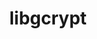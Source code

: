 ---
title: "libgcrypt"
layout: cache
categories: [package, develop]
meta: {"compilers": ["gcc@=11.1.0", "gcc@=11.4.0", "gcc@=7.3.1", "gcc@=7.5.0", "gcc@=9.4.0", "oneapi@=2024.2.1"], "num_specs": 15, "num_specs_by_stack": {"aws-isc": 1, "aws-isc-aarch64": 1, "data-vis-sdk": 2, "e4s": 2, "e4s-neoverse-v2": 2, "e4s-neoverse_v1": 2, "e4s-oneapi": 2, "e4s-power": 1, "hep": 2, "radiuss": 2, "root": 15, "tutorial": 2}, "oss": ["amzn2", "ubuntu18.04", "ubuntu20.04", "ubuntu22.04"], "platforms": ["linux"], "stacks": ["aws-isc", "aws-isc-aarch64", "data-vis-sdk", "e4s", "e4s-neoverse-v2", "e4s-neoverse_v1", "e4s-oneapi", "e4s-power", "hep", "radiuss", "root", "tutorial"], "targets": ["aarch64", "neoverse_v1", "neoverse_v2", "ppc64le", "x86_64_v3"], "versions": ["1.11.0"]}
spec_details: [{"compiler": "gcc@=7.5.0", "hash": "27xj2rgm2rm3j7jjxenrbmk4foovuvf7", "os": "ubuntu18.04", "platform": "linux", "size": "-", "stacks": ["radiuss", "root"], "target": "x86_64_v3", "variants": ["build_system=autotools", "patches=1ecb4ee,4e308ba"], "versions": ["1.11.0"]}, {"compiler": "gcc@=7.3.1", "hash": "6szoewetsficpa2eyaocll3rkv4reiam", "os": "amzn2", "platform": "linux", "size": "-", "stacks": ["aws-isc", "root"], "target": "x86_64_v3", "variants": ["build_system=autotools", "patches=4e308ba"], "versions": ["1.11.0"]}, {"compiler": "gcc@=11.1.0", "hash": "ahengrznhzncusrqdvu5zc5wlmqpo76t", "os": "ubuntu20.04", "platform": "linux", "size": "-", "stacks": ["data-vis-sdk", "root"], "target": "x86_64_v3", "variants": ["build_system=autotools", "patches=1ecb4ee,4e308ba"], "versions": ["1.11.0"]}, {"compiler": "gcc@=11.4.0", "hash": "b7uttrxfgbtov2x2o33ftrzdfylq7jsd", "os": "ubuntu22.04", "platform": "linux", "size": "-", "stacks": ["e4s-neoverse-v2", "root"], "target": "neoverse_v2", "variants": ["build_system=autotools", "patches=1ecb4ee,4e308ba"], "versions": ["1.11.0"]}, {"compiler": "gcc@=11.4.0", "hash": "cu3m6je3s7g22lxmjn722r2xs6c2fpoh", "os": "ubuntu22.04", "platform": "linux", "size": "-", "stacks": ["e4s", "hep", "root", "tutorial"], "target": "x86_64_v3", "variants": ["build_system=autotools", "patches=1ecb4ee,4e308ba"], "versions": ["1.11.0"]}, {"compiler": "gcc@=7.3.1", "hash": "fsbydkor6aeu7v6oznvfbbie7h3fojxe", "os": "amzn2", "platform": "linux", "size": "-", "stacks": ["aws-isc-aarch64", "root"], "target": "aarch64", "variants": ["build_system=autotools", "patches=4e308ba"], "versions": ["1.11.0"]}, {"compiler": "gcc@=11.4.0", "hash": "gwfs23wiwyojjsazt77ugveklarlastz", "os": "ubuntu22.04", "platform": "linux", "size": "-", "stacks": ["e4s-neoverse_v1", "root"], "target": "neoverse_v1", "variants": ["build_system=autotools", "patches=4e308ba"], "versions": ["1.11.0"]}, {"compiler": "gcc@=11.4.0", "hash": "hxnw5zu4olp62mwnpxycr7kr4zo2kcav", "os": "ubuntu22.04", "platform": "linux", "size": "-", "stacks": ["e4s", "hep", "root", "tutorial"], "target": "x86_64_v3", "variants": ["build_system=autotools", "patches=1ecb4ee,4e308ba"], "versions": ["1.11.0"]}, {"compiler": "gcc@=11.4.0", "hash": "isftpseriq6wwjeic6wdao7dt6zvuyik", "os": "ubuntu22.04", "platform": "linux", "size": "-", "stacks": ["e4s-neoverse_v1", "root"], "target": "neoverse_v1", "variants": ["build_system=autotools", "patches=4e308ba"], "versions": ["1.11.0"]}, {"compiler": "gcc@=11.1.0", "hash": "lbirlou3i6sbotvkqrxnyiu4rbuokcul", "os": "ubuntu20.04", "platform": "linux", "size": "-", "stacks": ["data-vis-sdk", "root"], "target": "x86_64_v3", "variants": ["build_system=autotools", "patches=1ecb4ee,4e308ba"], "versions": ["1.11.0"]}, {"compiler": "gcc@=9.4.0", "hash": "pginlkrykgn4dvmdz3ktw5r2qocvpzrp", "os": "ubuntu20.04", "platform": "linux", "size": "-", "stacks": ["e4s-power", "root"], "target": "ppc64le", "variants": ["build_system=autotools", "patches=4e308ba"], "versions": ["1.11.0"]}, {"compiler": "oneapi@=2024.2.1", "hash": "sbwrhv5uuxsvgn62u5dmc25dbqu3f3pp", "os": "ubuntu22.04", "platform": "linux", "size": "-", "stacks": ["e4s-oneapi", "root"], "target": "x86_64_v3", "variants": ["build_system=autotools", "patches=1ecb4ee,4e308ba"], "versions": ["1.11.0"]}, {"compiler": "oneapi@=2024.2.1", "hash": "vw3fjyjcfatuqpi7tbrewqy7rmsubbzn", "os": "ubuntu22.04", "platform": "linux", "size": "-", "stacks": ["e4s-oneapi", "root"], "target": "x86_64_v3", "variants": ["build_system=autotools", "patches=1ecb4ee,4e308ba"], "versions": ["1.11.0"]}, {"compiler": "gcc@=7.5.0", "hash": "xyeejdujhl76r3fxpjxtbvuox7mojbyl", "os": "ubuntu18.04", "platform": "linux", "size": "-", "stacks": ["radiuss", "root"], "target": "x86_64_v3", "variants": ["build_system=autotools", "patches=1ecb4ee,4e308ba"], "versions": ["1.11.0"]}, {"compiler": "gcc@=11.4.0", "hash": "zd3uwgrbdnmuxqj3zm4qndh4tuckr7lz", "os": "ubuntu22.04", "platform": "linux", "size": "-", "stacks": ["e4s-neoverse-v2", "root"], "target": "neoverse_v2", "variants": ["build_system=autotools", "patches=1ecb4ee,4e308ba"], "versions": ["1.11.0"]}]
---